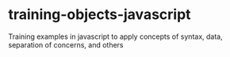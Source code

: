 # training-objects-javascript
 Training examples in javascript to apply concepts of syntax, data, separation of concerns, and others
